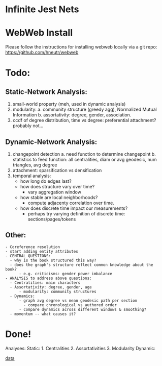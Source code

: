 # Infinite Jest Nets

# WebWeb Install
Please follow the instructions for installing webweb locally via a git repo:
https://github.com/hneutr/webweb

# Todo:
## Static-Network Analysis:
1. small-world property (meh, used in dynamic analysis)
2. modularity: 
    a. community structure (greedy agg), Normalized Mutual Information
    b. assortativity: degree, gender, association.
3. ccdf of degree distribution, time vs degree: preferential attachment? probably not...

## Dynamic-Network Analysis:
1. changepoint detection
   a. need function to determine changepoint
   b. statistics to feed function: all centralities, diam or avg geodesic, num triangles, avg degree 
2. attachment: sparsification vs densification
3. temporal analysis:
     - how long do edges last?
     * how does structure vary over time?
        - vary aggregation window
     * how stable are local neighborhoods?
        - compute adjacenty correlation over time.
     - how does discrete time impact our measurements?
        - perhaps try varying definition of discrete time: sections/pages/tokens

## Other:
    - Coreference resolution
    - start adding entity attributes
    - CENTRAL QUESTIONS:
      - why is the book structured this way?
      - does the graph's structure reflect common knowledge about the book?
          - e.g. criticisms: gender power imbalance
    - ANALYSIS to address above questions:
      - Centralities: main characters
      - Assortativity: degree, gender, age
          - modularity: community structures
      - Dynamics: 
          - graph avg degree vs mean geodesic path per section
            - compare chronological vs authored order
          - compare dynamics across different windows & smoothing?
      - momentum -- what causes it?

# Done!
Analyses:
  Static:
    1. Centralities
    2. Assortativities
    3. Modularity
  Dynamic:

[data](https://raisuman123.files.wordpress.com/2013/05/david-foster-wallace-infinite-jest-v2-0.pdf)

